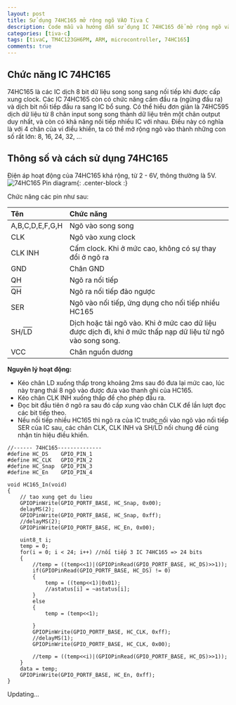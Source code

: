 ```yaml
---
layout: post
title: Sử dụng 74HC165 mở rộng ngõ VÀO Tiva C
description: Code mẫu và hướng dẫn sử dụng IC 74HC165 để mở rộng ngõ vào cho Tiva C TM4C123GH6PM.
categories: [tiva-c]
tags: [tivaC, TM4C123GH6PM, ARM, microcontroller, 74HC165]
comments: true
---
```


<h2>Chức năng IC 74HC165</h2>

74HC165 là các IC dịch 8 bit dữ liệu song song sang nối tiếp khi được cấp xung clock.
Các IC 74HC165 còn có chức năng cấm đầu ra (ngừng đầu ra) và dịch bit nối tiếp đầu ra sang IC bổ sung.
Có thể hiểu đơn giản là 74HC595 dịch dữ liệu từ 8 chân input song song thành dữ liệu trên một chân output duy nhất, và còn có khả năng nối tiếp nhiều IC với nhau.
Điều này có nghĩa là với 4 chân của vi điều khiển, ta có thể mở rộng ngõ vào thành những con số rất lớn: 8, 16, 24, 32, ...

<h2>Thông số và cách sử dụng 74HC165</h2>

Điện áp hoạt động của 74HC165 khá rộng, từ 2 - 6V, thông thường là 5V.
![74HC165 Pin diagram](https://quynhtam351.github.io/img/74HC/74HC165-pin-diagram.jpg){: .center-block :}

Chức năng các pin như sau:

| Tên | Chức năng |
| :------ |:--- |
|A,B,C,D,E,F,G,H|Ngõ vào song song|
|CLK|Ngõ vào xung clock|
|CLK INH|Cấm clock. Khi ở mức cao, không có sự thay đổi ở ngõ ra|
|GND|Chân GND|
|QH|Ngõ ra nối tiếp|
|<span style="text-decoration: overline">QH</span>|Ngõ ra nối tiếp đảo ngược|
|SER|Ngõ vào nối tiếp, ứng dụng cho nối tiếp nhiều HC165|
|SH/<span style="text-decoration: overline">LD</span>|Dịch hoặc tải ngõ vào. Khi ở mức cao dữ liệu được dịch đi, khi ở mức thấp nạp dữ liệu từ ngõ vào song song.|
|VCC|Chân nguồn dương|

**Nguyên lý hoạt động:**
- Kéo chân LD xuống thấp trong khoảng 2ms sau đó đưa lại mức cao, lúc này trạng thái 8 ngõ vào được đưa vào thanh ghi của HC165.
- Kéo chân CLK INH xuống thấp để cho phép đầu ra.
- Đọc bit đầu tiên ở ngõ ra sau đó cấp xung vào chân CLK để lần lượt đọc các bit tiếp theo.
- Nếu nối tiếp nhiều HC165 thì ngõ ra của IC trước nối vào ngõ vào nối tiếp SER của IC sau, các chân CLK, CLK INH và SH/<span style="text-decoration: overline">LD</span> nối chung để cùng nhận tín hiệu điều khiển.

~~~
//------ 74HC165--------------
#define HC_DS    GPIO_PIN_1
#define HC_CLK   GPIO_PIN_2
#define HC_Snap  GPIO_PIN_3
#define HC_En    GPIO_PIN_4

void HC165_In(void)
{
    // tao xung get du lieu
    GPIOPinWrite(GPIO_PORTF_BASE, HC_Snap, 0x00);
    delayMS(2);
    GPIOPinWrite(GPIO_PORTF_BASE, HC_Snap, 0xff);
    //delayMS(2);
    GPIOPinWrite(GPIO_PORTF_BASE, HC_En, 0x00);

    uint8_t i;
    temp = 0;
    for(i = 0; i < 24; i++) //nối tiếp 3 IC 74HC165 => 24 bits
    {
        //temp = ((temp<<1)|(GPIOPinRead(GPIO_PORTF_BASE, HC_DS)>>1));
        if(GPIOPinRead(GPIO_PORTF_BASE, HC_DS) != 0)
        {
            temp = ((temp<<1)|0x01);
            //astatus[i] = ~astatus[i];
        }
        else
        {
            temp = (temp<<1);

        }
        GPIOPinWrite(GPIO_PORTF_BASE, HC_CLK, 0xff);
        //delayMS(1);
        GPIOPinWrite(GPIO_PORTF_BASE, HC_CLK, 0x00);

        //temp = ((temp<<i)|(GPIOPinRead(GPIO_PORTF_BASE, HC_DS)>>1));
    }
    data = temp;
    GPIOPinWrite(GPIO_PORTF_BASE, HC_En, 0xff);
}
~~~
Updating...